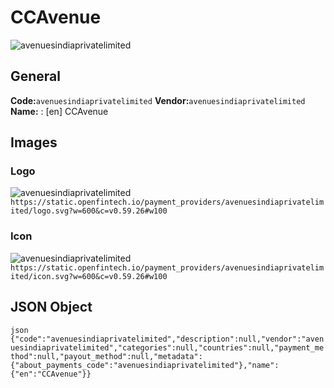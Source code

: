 # CCAvenue 
![avenuesindiaprivatelimited](https://static.openfintech.io/payment_providers/avenuesindiaprivatelimited/logo.svg?w=600&c=v0.59.26#w100) 
## General 
**Code:**`avenuesindiaprivatelimited` 
**Vendor:**`avenuesindiaprivatelimited` 
**Name:** 
:	[en] CCAvenue 
## Images 
### Logo 
![avenuesindiaprivatelimited](https://static.openfintech.io/payment_providers/avenuesindiaprivatelimited/logo.svg?w=600&c=v0.59.26#w100) 
``` https://static.openfintech.io/payment_providers/avenuesindiaprivatelimited/logo.svg?w=600&c=v0.59.26#w100 ``` 
### Icon 
![avenuesindiaprivatelimited](https://static.openfintech.io/payment_providers/avenuesindiaprivatelimited/icon.svg?w=600&c=v0.59.26#w100) 
``` https://static.openfintech.io/payment_providers/avenuesindiaprivatelimited/icon.svg?w=600&c=v0.59.26#w100 ``` 
## JSON Object 
```json {"code":"avenuesindiaprivatelimited","description":null,"vendor":"avenuesindiaprivatelimited","categories":null,"countries":null,"payment_method":null,"payout_method":null,"metadata":{"about_payments_code":"avenuesindiaprivatelimited"},"name":{"en":"CCAvenue"}} ``` 
